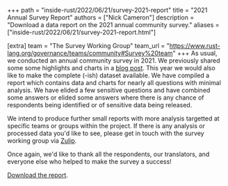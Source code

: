 +++
path = "inside-rust/2022/06/21/survey-2021-report"
title = "2021 Annual Survey Report"
authors = ["Nick Cameron"]
description = "Download a data report on the 2021 annual community survey."
aliases = ["inside-rust/2022/06/21/survey-2021-report.html"]

[extra]
team = "The Survey Working Group"
team_url = "https://www.rust-lang.org/governance/teams/community#Survey%20team"
+++
As usual, we conducted an annual community survey in 2021. We previously shared some some highlights and charts
in a [blog post](https://blog.rust-lang.org/2022/02/15/Rust-Survey-2021.html). This year we would also like to
make the complete (-ish) dataset available. We have compiled a report which contains data and charts for nearly
all questions with minimal analysis. We have elided a few sensitive questions and have combined some answers
or elided some answers where there is any chance of respondents being identified or of sensitive data being released.

We intend to produce further small reports with more analysis targetted at specific teams or groups within the
project. If there is any analysis or processed data you'd like to see, please get in touch with the survey working group via
[Zulip](https://rust-lang.zulipchat.com/#narrow/stream/294169-t-community.2Frust-survey-2021).

Once again, we'd like to thank all the respondents, our translators, and everyone else who helped to make the survey a success!

[Download the report](https://github.com/rust-lang/surveys/raw/main/surveys/2021-annual-survey/2021-annual-survey-summary.pdf).
